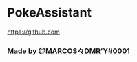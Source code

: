 # PokeAssistant

https://github.com


### Made by [@MARCOS々DMR'Y#0001](https://github.com/jonydaimary/Poke)
